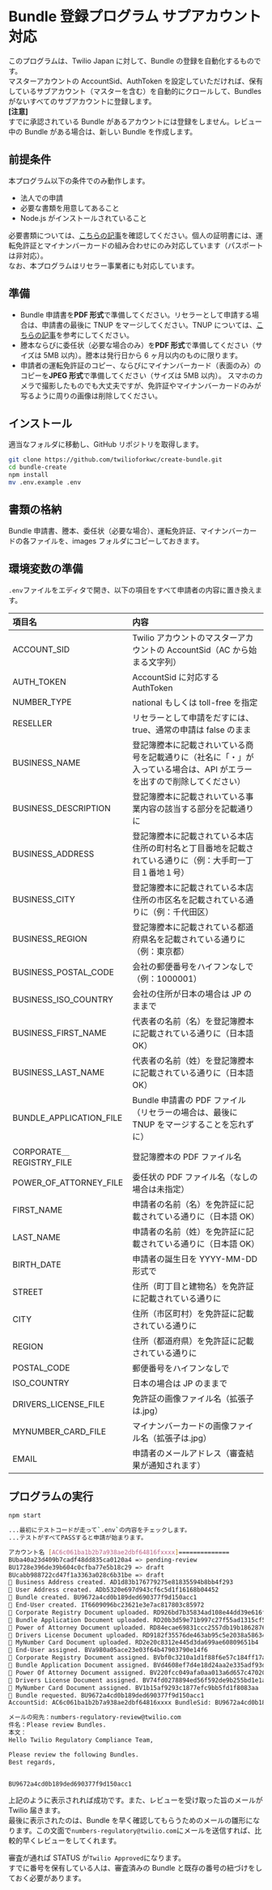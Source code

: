 # Bundle 登録プログラム サプアカウント対応

このプログラムは、Twilio Japan に対して、Bundle の登録を自動化するものです。  
マスターアカウントの AccountSid、AuthToken を設定していただければ、保有しているサブアカウント（マスターを含む）を自動的にクロールして、Bundles がないすべてのサブアカウントに登録します。  
**[注意]**  
すでに承認されている Bundle があるアカウントには登録をしません。レビュー中の Bundle がある場合は、新しい Bundle を作成します。

## 前提条件

本プログラム以下の条件でのみ動作します。

- 法人での申請
- 必要な書類を用意してあること
- Node.js がインストールされていること

必要書類については、[こちらの記事](https://qiita.com/mobilebiz/items/83eba66e7ed9ca339501)を確認してください。個人の証明書には、運転免許証とマイナンバーカードの組み合わせにのみ対応しています（パスポートは非対応）。  
なお、本プログラムはリセラー事業者にも対応しています。

## 準備

- Bundle 申請書を**PDF 形式**で準備してください。リセラーとして申請する場合は、申請書の最後に TNUP をマージしてください。TNUP については、[こちらの記事](https://qiita.com/mobilebiz/items/c63e9ca4f102bc46cf25)を参考にしてください。
- 謄本ならびに委任状（必要な場合のみ）を**PDF 形式**で準備してください（サイズは 5MB 以内）。謄本は発行日から 6 ヶ月以内のものに限ります。
- 申請者の運転免許証のコピー、ならびにマイナンバーカード（表面のみ）のコピーを**JPEG 形式**で準備してください（サイズは 5MB 以内）。 スマホのカメラで撮影したものでも大丈夫ですが、免許証やマイナンバーカードのみが写るように周りの画像は削除してください。

## インストール

適当なフォルダに移動し、GitHub リポジトリを取得します。

```sh
git clone https://github.com/twilioforkwc/create-bundle.git
cd bundle-create
npm install
mv .env.example .env
```

## 書類の格納

Bundle 申請書、謄本、委任状（必要な場合）、運転免許証、マイナンバーカードの各ファイルを、images フォルダにコピーしておきます。

## 環境変数の準備

`.env`ファイルをエディタで開き、以下の項目をすべて申請者の内容に置き換えます。

| 項目名                   | 内容                                                                                                                   |
| :----------------------- | :--------------------------------------------------------------------------------------------------------------------- |
| ACCOUNT_SID              | Twilio アカウントのマスターアカウントの AccountSid（AC から始まる文字列）                                              |
| AUTH_TOKEN               | AccountSid に対応する AuthToken                                                                                        |
| NUMBER_TYPE              | national もしくは toll-free を指定                                                                                     |
| RESELLER                 | リセラーとして申請をだすには、true、通常の申請は false のまま                                                          |
| BUSINESS_NAME            | 登記簿謄本に記載されいている商号を記載通りに（社名に「・」が入っている場合は、API がエラーを出すので削除してください） |
| BUSINESS_DESCRIPTION     | 登記簿謄本に記載されいている事業内容の該当する部分を記載通りに                                                         |
| BUSINESS_ADDRESS         | 登記簿謄本に記載されている本店住所の町村名と丁目番地を記載されている通りに（例：大手町一丁目１番地１号）               |
| BUSINESS_CITY            | 登記簿謄本に記載されている本店住所の市区名を記載されている通りに（例：千代田区）                                       |
| BUSINESS_REGION          | 登記簿謄本に記載されている都道府県名を記載されている通りに（例：東京都）                                               |
| BUSINESS_POSTAL_CODE     | 会社の郵便番号をハイフンなしで（例：1000001）                                                                          |
| BUSINESS_ISO_COUNTRY     | 会社の住所が日本の場合は JP のままで                                                                                   |
| BUSINESS_FIRST_NAME      | 代表者の名前（名）を登記簿謄本に記載されている通りに（日本語 OK）                                                      |
| BUSINESS_LAST_NAME       | 代表者の名前（姓）を登記簿謄本に記載されている通りに（日本語 OK）                                                      |
| BUNDLE_APPLICATION_FILE  | Bundle 申請書の PDF ファイル（リセラーの場合は、最後に TNUP をマージすることを忘れずに）                               |
| CORPORATE＿REGISTRY_FILE | 登記簿謄本の PDF ファイル名                                                                                            |
| POWER_OF_ATTORNEY_FILE   | 委任状の PDF ファイル名（なしの場合は未指定）                                                                          |
| FIRST_NAME               | 申請者の名前（名）を免許証に記載されている通りに（日本語 OK）                                                          |
| LAST_NAME                | 申請者の名前（姓）を免許証に記載されている通りに（日本語 OK）                                                          |
| BIRTH_DATE               | 申請者の誕生日を YYYY-MM-DD 形式で                                                                                     |
| STREET                   | 住所（町丁目と建物名）を免許証に記載されている通りに                                                                   |
| CITY                     | 住所（市区町村）を免許証に記載されている通りに                                                                         |
| REGION                   | 住所（都道府県）を免許証に記載されている通りに                                                                         |
| POSTAL_CODE              | 郵便番号をハイフンなしで                                                                                               |
| ISO_COUNTRY              | 日本の場合は JP のままで                                                                                               |
| DRIVERS_LICENSE_FILE     | 免許証の画像ファイル名（拡張子は.jpg）                                                                                 |
| MYNUMBER_CARD_FILE       | マイナンバーカードの画像ファイル名（拡張子は.jpg）                                                                     |
| EMAIL                    | 申請者のメールアドレス（審査結果が通知されます）                                                                       |

## プログラムの実行

```sh
npm start

...最初にテストコードが走って`.env`の内容をチェックします。
...テストがすべてPASSすると申請が始まります。

アカウント名 [AC6c061ba1b2b7a938ae2dbf64816fxxxx]==============
BUba40a23d409b7cadf48dd835ca0120a4 => pending-review
BU1728e396de39b604c0cfba77e5b18c29 => draft
BUcabb988722cd47f1a3363a028c6b31be => draft
🐞 Business Address created. AD1d83b176779275e81835594b8bb4f293
🐞 User Address created. ADb5320e697d943cf6c5d1f16168b04452
🐞 Bundle created. BU9672a4cd0b189ded690377f9d150acc1
🐞 End-User created. IT6609096bc23621e3e7ac817803c85972
🐞 Corporate Registry Document uploaded. RD926bd7b35834ad108e44dd39e616f8dd
🐞 Bundle Application Document uploaded. RD20b3d59e71b997c27f55ad1315cf5163
🐞 Power of Attorney Document uploaded. RD84ecae69831ccc2557db19b1862876b7
🐞 Drivers License Document uploaded. RD9182f35576de463ab95c5e2038a58634
🐞 MyNumber Card Document uploaded. RD2e20c8312e445d3da699ae60809651b4
🐞 End-User assigned. BVa980a05ace23e03f64b47903790e14f6
🐞 Corporate Registry Document assigned. BVbf0c3210a1d1f88f6e57c184ff17a6bc
🐞 Bundle Application Document assigned. BVd4608ef7d4e18d24aa2e335adf93db4b
🐞 Power Of Attorney Document assigned. BV220fcc049afa0aa013a6d657c47020e9
🐞 Drivers License Document assigned. BV74fd0278894ed56f592de9b255bd1e1a
🐞 MyNumber Card Document assigned. BV1b15af9293c1877efc9bb5fd1f8083aa
🐞 Bundle requested. BU9672a4cd0b189ded690377f9d150acc1
AccountSid: AC6c061ba1b2b7a938ae2dbf64816xxxx BundleSid: BU9672a4cd0b189ded690377f9d150acc1

メールの宛先：numbers-regulatory-review@twilio.com
件名：Please review Bundles.
本文：
Hello Twilio Regulatory Compliance Team,

Please review the following Bundles.
Best regards,


BU9672a4cd0b189ded690377f9d150acc1
```

上記のように表示されれば成功です。また、レビューを受け取った旨のメールが Twilio 届きます。  
最後に表示されたのは、Bundle を早く確認してもらうためのメールの雛形になります。この文面で`numbers-regulatory@twilio.com`にメールを送信すれば、比較的早くレビューをしてくれます。

審査が通れば STATUS が`Twilio Approved`になります。  
すでに番号を保有している人は、審査済みの Bundle と既存の番号の紐づけをしておく必要があります。
